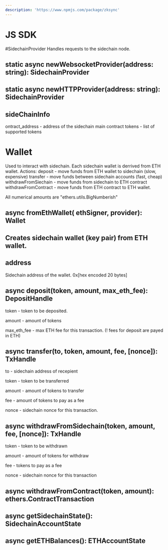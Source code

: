 ```yaml
---
description: 'https://www.npmjs.com/package/zksync'
---
```


# JS SDK

#SidechainProvider
Handles requests to the sidechain node.

## static async newWebsocketProvider(address: string): SidechainProvider

## static async newHTTPProvider(address: string): SidechainProvider

## sideChainInfo

ontract_address - address of the sidechain main contract
tokens - list of supported tokens

# Wallet
Used to interact with sidechain.
Each sidechain wallet is derrived from ETH wallet.
Actions:
deposit - move funds from ETH wallet to sidechain (slow, expensive)
transfer - move funds between sidechain accounts (fast, cheap)
withdrawFromSiechain - move funds from sidechain to ETH contract
withdrawFromContract - move funds from ETH contract to ETH wallet.

All numerical amounts are "ethers.utils.BigNumberish"

## async fromEthWallet( ethSigner, provider): Wallet
## Creates sidechain wallet (key pair) from ETH wallet.

## address
Sidechain address of the wallet.
0x[hex encoded 20 bytes]

## async deposit(token, amount, max_eth_fee): DepositHandle
token - token to be deposited.

amount - amount of tokens

max_eth_fee - max ETH fee for this transaction. (! fees for deposit are payed in ETH)

## async transfer(to, token, amount, fee, [nonce]): TxHandle
to - sidechain address of recepient

token - token to be transferred

amount - amount of tokens to transfer

fee - amount of tokens to pay as a fee

nonce - sidechain nonce for this transaction.

## async withdrawFromSidechain(token, amount, fee, [nonce]): TxHandle
token - token to be withdrawn

amount - amount of tokens for withdraw

fee - tokens to pay as a fee

nonce - sidechain nonce for this transaction

## async withdrawFromContract(token, amount): ethers.ContractTransaction
## async getSidechainState(): SidechainAccountState
## async getETHBalances(): ETHAccountState
